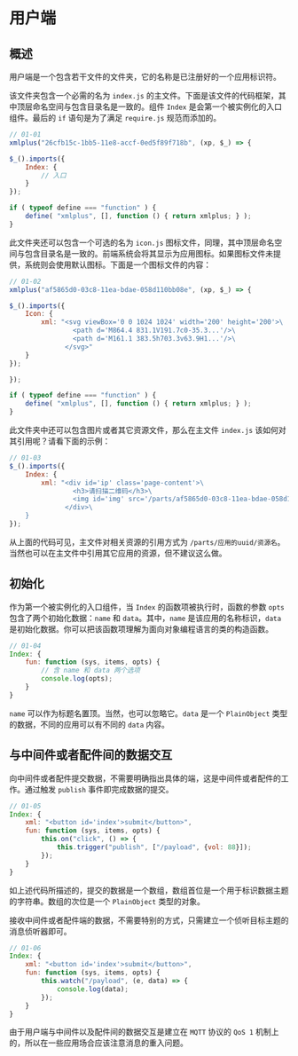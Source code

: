 ﻿# 用户端

## 概述

用户端是一个包含若干文件的文件夹，它的名称是已注册好的一个应用标识符。

该文件夹包含一个必需的名为 `index.js` 的主文件。下面是该文件的代码框架，其中顶层命名空间与包含目录名是一致的。组件 `Index` 是会第一个被实例化的入口组件。最后的 `if` 语句是为了满足 `require.js` 规范而添加的。

```js
// 01-01
xmlplus("26cfb15c-1bb5-11e8-accf-0ed5f89f718b", (xp, $_) => {

$_().imports({
    Index: {
        // 入口
    }
});

if ( typeof define === "function" ) {
    define( "xmlplus", [], function () { return xmlplus; } );
}
```

此文件夹还可以包含一个可选的名为 `icon.js` 图标文件，同理，其中顶层命名空间与包含目录名是一致的。前端系统会将其显示为应用图标。如果图标文件未提供，系统则会使用默认图标。下面是一个图标文件的内容：

```js
// 01-02
xmlplus("af5865d0-03c8-11ea-bdae-058d110bb08e", (xp, $_) => {

$_().imports({
    Icon: {
        xml: "<svg viewBox='0 0 1024 1024' width='200' height='200'>\
                <path d='M864.4 831.1V191.7c0-35.3...'/>\
                <path d='M161.1 383.5h703.3v63.9H1...'/>\
              </svg>"
    }
});

});

if ( typeof define === "function" ) {
    define( "xmlplus", [], function () { return xmlplus; } );
}
```

此文件夹中还可以包含图片或者其它资源文件，那么在主文件 `index.js` 该如何对其引用呢？请看下面的示例：

```js
// 01-03
$_().imports({
    Index: {
        xml: "<div id='ip' class='page-content'>\
                <h3>请扫描二维码</h3>\
                <img id='img' src='/parts/af5865d0-03c8-11ea-bdae-058d110bb08e/pic.jpg'/>\
              </div>\
    }
});
```

从上面的代码可见，主文件对相关资源的引用方式为 `/parts/应用的uuid/资源名`。当然也可以在主文件中引用其它应用的资源，但不建议这么做。

## 初始化

作为第一个被实例化的入口组件，当 `Index` 的函数项被执行时，函数的参数 `opts` 包含了两个初始化数据：`name` 和 `data`。其中，`name` 是该应用的名称标识，`data` 是初始化数据。你可以把该函数项理解为面向对象编程语言的类的构造函数。

```js
// 01-04
Index: {
    fun: function (sys, items, opts) {
        // 含 name 和 data 两个选项
        console.log(opts);
    }
}
```

`name` 可以作为标题名置顶。当然，也可以忽略它。`data` 是一个 `PlainObject` 类型的数据，不同的应用可以有不同的 `data` 内容。

## 与中间件或者配件间的数据交互

向中间件或者配件提交数据，不需要明确指出具体的端，这是中间件或者配件的工作。通过触发 `publish` 事件即完成数据的提交。

```js
// 01-05
Index: {
    xml: "<button id='index'>submit</button>",
    fun: function (sys, items, opts) {
        this.on("click", () => {
            this.trigger("publish", ["/payload", {vol: 88}]);
        });
    }
}
```

如上述代码所描述的，提交的数据是一个数组，数组首位是一个用于标识数据主题的字符串。数组的次位是一个 `PlainObject` 类型的对象。

接收中间件或者配件端的数据，不需要特别的方式，只需建立一个侦听目标主题的消息侦听器即可。

```js
// 01-06
Index: {
    xml: "<button id='index'>submit</button>",
    fun: function (sys, items, opts) {
        this.watch("/payload", (e, data) => {
            console.log(data);
        });
    }
}
```

由于用户端与中间件以及配件间的数据交互是建立在 `MQTT` 协议的 `QoS 1` 机制上的，所以在一些应用场合应该注意消息的重入问题。